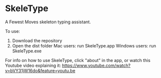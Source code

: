 # SkeleType

A Fewest Moves skeleton typing assistant.


To use:

1. Download the repository
2. Open the dist folder
Mac users: run SkeleType.app
Windows users: run SkeleType.exe

For info on how to use SkeleType, click "about" in the app, or watch this Youtube video explaining it: https://www.youtube.com/watch?v=bVY31jW16do&feature=youtu.be
